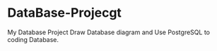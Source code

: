 # DataBase-Projecgt
My Database Project 
Draw Database diagram and Use PostgreSQL to coding Database.
